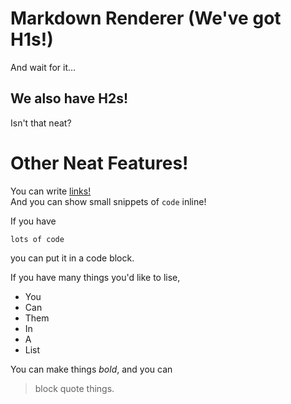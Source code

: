 # Markdown Renderer (We've got H1s!)  
And wait for it...  
## We also have H2s!  
Isn't that neat?  

# Other Neat Features!  
You can write [links!](https://en.wikipedia.org/wiki/Epstein_didn%27t_kill_himself)  
And you can show small snippets of `code` inline!  

If you have
```
lots of code
```
you can put it in a code block.

If you have many things you'd like to lise,
- You
- Can
- Them
- In
- A
- List

You can make things *bold*, and you can 
> block quote things.